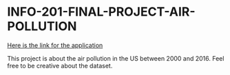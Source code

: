 # INFO-201-FINAL-PROJECT-AIR-POLLUTION

[Here is the link for the application](https://howardpu.shinyapps.io/INFO-201-FINAL-PROJECT-AIR-POLLUTION/)

This project is about the air pollution in the US between 2000 and 2016. Feel free to be creative about the dataset.
